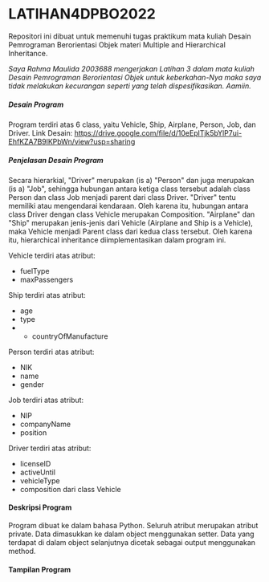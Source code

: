 # LATIHAN4DPBO2022
Repositori ini dibuat untuk memenuhi tugas praktikum mata kuliah Desain Pemrograman Berorientasi Objek materi Multiple and Hierarchical Inheritance.

*Saya Rahma Maulida 2003688 mengerjakan Latihan 3 dalam mata kuliah Desain Pemrograman Berorientasi Objek untuk keberkahan-Nya maka saya tidak melakukan kecurangan seperti yang telah dispesifikasikan. Aamiin.*


##### Desain Program
Program terdiri atas 6 class, yaitu Vehicle, Ship, Airplane, Person, Job, dan Driver.
Link Desain: https://drive.google.com/file/d/10eEplTjk5bYlP7ui-EhfKZA7B9lKPbWn/view?usp=sharing

##### Penjelasan Desain Program
Secara hierarkial, "Driver" merupakan (is a) "Person" dan juga merupakan (is a) "Job", sehingga hubungan antara ketiga class tersebut adalah class Person dan class Job menjadi parent dari class Driver. "Driver" tentu memiliki atau mengendarai kendaraan. Oleh karena itu, hubungan antara class Driver dengan class Vehicle merupakan Composition. "Airplane" dan "Ship" merupakan jenis-jenis dari Vehicle (Airplane and Ship is a Vehicle), maka Vehicle menjadi Parent class dari kedua class tersebut. Oleh karena itu, hierarchical inheritance diimplementasikan dalam program ini.

Vehicle terdiri atas atribut:
- fuelType
- maxPassengers

Ship terdiri atas atribut:
- age
- type
- - countryOfManufacture

Person terdiri atas atribut:
- NIK
- name
- gender

Job terdiri atas atribut:
- NIP
- companyName
- position

Driver terdiri atas atribut:
- licenseID
- activeUntil
- vehicleType
- composition dari class Vehicle

#### Deskripsi Program
Program dibuat ke dalam bahasa Python.
Seluruh atribut merupakan atribut private. Data dimasukkan ke dalam object menggunakan setter. Data yang terdapat di dalam object selanjutnya dicetak sebagai output menggunakan method.

#### Tampilan Program
